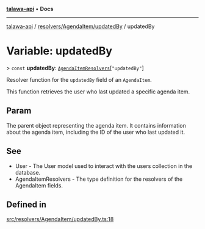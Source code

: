 [**talawa-api**](../../../../README.md) • **Docs**

***

[talawa-api](../../../../modules.md) / [resolvers/AgendaItem/updatedBy](../README.md) / updatedBy

# Variable: updatedBy

\> `const` **updatedBy**: [`AgendaItemResolvers`](../../../../types/generatedGraphQLTypes/type-aliases/AgendaItemResolvers.md)\[`"updatedBy"`\]

Resolver function for the `updatedBy` field of an `AgendaItem`.

This function retrieves the user who last updated a specific agenda item.

## Param

The parent object representing the agenda item. It contains information about the agenda item, including the ID of the user who last updated it.

## See

 - User - The User model used to interact with the users collection in the database.
 - AgendaItemResolvers - The type definition for the resolvers of the AgendaItem fields.

## Defined in

[src/resolvers/AgendaItem/updatedBy.ts:18](https://github.com/PalisadoesFoundation/talawa-api/blob/1f38da5423898626c6ebfa24896a9c3d008195c6/src/resolvers/AgendaItem/updatedBy.ts#L18)
